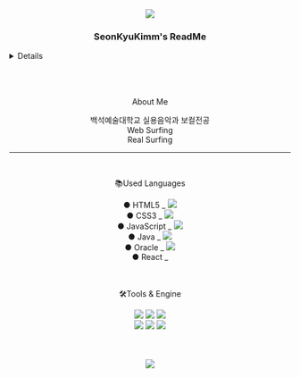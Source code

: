 <div align=center>
	<img src="https://capsule-render.vercel.app/api?type=waving&color=E9D427&height=150&section=header&text=SeonKyuKimm%20&fontSize=45" />
</div>


<div align=center>
	<h3><b>SeonKyuKimm's ReadMe</b><br></h3>
</div>

<details>
	포트폴리오 (PPT) 링크 :<br>
	1 . https://www.canva.com/design/DAGIpg5f1oQ/1xiZkQCfUAGFXtwoK8K9IA/edit <br>
	2 . https://www.canva.com/design/DAGFFvH6-Ts/d_RRd6-TmPLLA-2Ecg9nsQ/edit?utm_content=DAGFFvH6-Ts&utm_campaign=designshare&utm_medium=link2&utm_source=sharebutton
</details>


<br>

<br>

<br>

<div align=center>
	<p>About Me </p>
  백석예술대학교 실용음악과 보컬전공<br>
  Web Surfing<br>
  Real Surfing<br>
</div>

<hr>

<br>
<div align=center>
	<p>📚Used Languages</p>
</div>
<div align=center>
	● HTML5 _ <img src="https://img.shields.io/badge/HTML5-E34F26?style=flat&logo=HTML5&logoColor=white" /><br>
	● CSS3 _ <img src="https://img.shields.io/badge/CSS3-1572B6?style=flat&logo=CSS3&logoColor=white" /><br>
	● JavaScript _ <img src="https://img.shields.io/badge/JavaScript-F7DF1E?style=flat&logo=JavaScript&logoColor=white" /><br>
	● Java _ <img src="https://img.shields.io/badge/Java-007396?style=flat&logo=Conda-Forge&logoColor=white" /><br>
	● Oracle _ <img src="https://img.shields.io/badge/Oracle%20SQL-F80000?style=flat&logo=Oracle&logoColor=white" /><br>
	● React _
</div>
	<br>
	<br>
<div align=center>
	<p>🛠Tools & Engine</p>
</div>
<div align=center>
	<img src="https://img.shields.io/badge/Spring-6DB33F?style=flat&logo=Spring&logoColor=white" />
	<img src="https://img.shields.io/badge/Tomcat-F8DC75?style=flat&logo=ApacheTomcat&logoColor=white" />
  <img src="https://img.shields.io/badge/AWS-232F3E?style=flat&logo=AmazonAWS&logoColor=white" />
  <br>
  <img src="https://img.shields.io/badge/GitHub-181717?style=flat&logo=GitHub&logoColor=white" />
  <img src="https://img.shields.io/badge/DBeaver-382923?style=flat&logo=DBeaver&logoColor=white" />
  <img src="https://img.shields.io/badge/ThymeLeaf-005F0F?style=flat&logo=Thymeleaf&logoColor=white" />
</div>
<div>

</div>
<br><br><br>

<div align=center>
	<img src="https://capsule-render.vercel.app/api?type=waving&color=E9D427&height=150&section=footer" />
</div>


